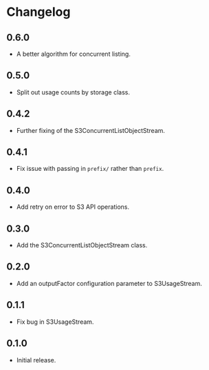 # Changelog

## 0.6.0

  * A better algorithm for concurrent listing.

## 0.5.0

  * Split out usage counts by storage class.

## 0.4.2

  * Further fixing of the S3ConcurrentListObjectStream.

## 0.4.1

  * Fix issue with passing in `prefix/` rather than `prefix`.

## 0.4.0

  * Add retry on error to S3 API operations.

## 0.3.0

  * Add the S3ConcurrentListObjectStream class.

## 0.2.0

  * Add an outputFactor configuration parameter to S3UsageStream.

## 0.1.1

  * Fix bug in S3UsageStream.

## 0.1.0

  * Initial release.
